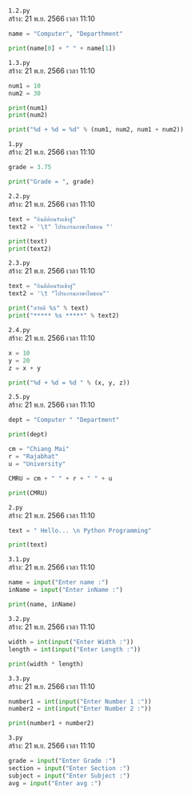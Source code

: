 `1.2.py`<br>
สร้าง: 21 พ.ย. 2566 เวลา 11:10<br>
```py
name = "Computer", "Departhment"

print(name[0] + " " + name[1])

```
`1.3.py`<br>
สร้าง: 21 พ.ย. 2566 เวลา 11:10<br>
```py
num1 = 10
num2 = 30

print(num1)
print(num2)

print("%d + %d = %d" % (num1, num2, num1 + num2))

```
`1.py`<br>
สร้าง: 21 พ.ย. 2566 เวลา 11:10<br>
```py
grade = 3.75

print("Grade = ", grade)

```
`2.2.py`<br>
สร้าง: 21 พ.ย. 2566 เวลา 11:10<br>
```py
text = "ยินดีต้อนรับเข้าสู่"
text2 = '\t" โปรแกรมภาษาไพธอน "'

print(text)
print(text2)

```
`2.3.py`<br>
สร้าง: 21 พ.ย. 2566 เวลา 11:10<br>
```py
text = "ยินดีต้อนรับเข้าสู่"
text2 = '\t "โปรแกรมภาษาไพธอน"'

print("สวัสดี %s" % text)
print("***** %s *****" % text2)

```
`2.4.py`<br>
สร้าง: 21 พ.ย. 2566 เวลา 11:10<br>
```py
x = 10
y = 20
z = x + y

print("%d + %d = %d " % (x, y, z))

```
`2.5.py`<br>
สร้าง: 21 พ.ย. 2566 เวลา 11:10<br>
```py
dept = "Computer " "Department"

print(dept)

cm = "Chiang Mai"
r = "Rajabhat"
u = "University"

CMRU = cm + " " + r + " " + u

print(CMRU)

```
`2.py`<br>
สร้าง: 21 พ.ย. 2566 เวลา 11:10<br>
```py
text = " Hello... \n Python Programming"

print(text)

```
`3.1.py`<br>
สร้าง: 21 พ.ย. 2566 เวลา 11:10<br>
```py
name = input("Enter name :")
inName = input("Enter inName :")

print(name, inName)

```
`3.2.py`<br>
สร้าง: 21 พ.ย. 2566 เวลา 11:10<br>
```py
width = int(input("Enter Width :"))
length = int(input("Enter Length :"))

print(width * length)

```
`3.3.py`<br>
สร้าง: 21 พ.ย. 2566 เวลา 11:10<br>
```py
number1 = int(input("Enter Number 1 :"))
number2 = int(input("Enter Number 2 :"))

print(number1 + number2)

```
`3.py`<br>
สร้าง: 21 พ.ย. 2566 เวลา 11:10<br>
```py
grade = input("Enter Grade :")
section = input("Enter Section :")
subject = input("Enter Subject :")
avg = input("Enter avg :")

```
